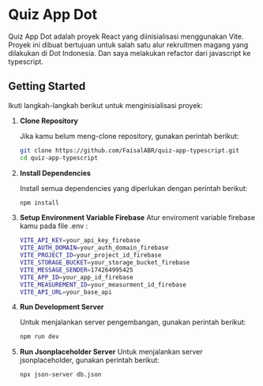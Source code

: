 # Quiz App Dot

Quiz App Dot adalah proyek React yang diinisialisasi menggunakan Vite. Proyek ini dibuat bertujuan untuk salah satu alur rekruitmen magang yang dilakukan di Dot Indonesia. Dan saya melakukan refactor dari javascript ke typescript.

## Getting Started

Ikuti langkah-langkah berikut untuk menginisialisasi proyek:

1. **Clone Repository**

   Jika kamu belum meng-clone repository, gunakan perintah berikut:

   ```bash
   git clone https://github.com/FaisalABR/quiz-app-typescript.git
   cd quiz-app-typescript
   ```

2. **Install Dependencies**

   Install semua dependencies yang diperlukan dengan perintah berikut:

   ```bash
   npm install
   ```

3. **Setup Environment Variable Firebase**
   Atur enviroment variable firebase kamu pada file .env :

   ```bash
   VITE_API_KEY=your_api_key_firebase
   VITE_AUTH_DOMAIN=your_auth_domain_firebase
   VITE_PROJECT_ID=your_project_id_firebase
   VITE_STORAGE_BUCKET=your_storage_bucket_firebase
   VITE_MESSAGE_SENDER=174264995425
   VITE_APP_ID=your_app_id_firebase
   VITE_MEASUREMENT_ID=your_measurment_id_firebase
   VITE_API_URL=your_base_api
   ```

4. **Run Development Server**

   Untuk menjalankan server pengembangan, gunakan perintah berikut:

   ```bash
   npm run dev
   ```

5. **Run Jsonplaceholder Server**
   Untuk menjalankan server jsonplaceholder, gunakan perintah berikut:

   ```bash
   npx json-server db.json
   ```
